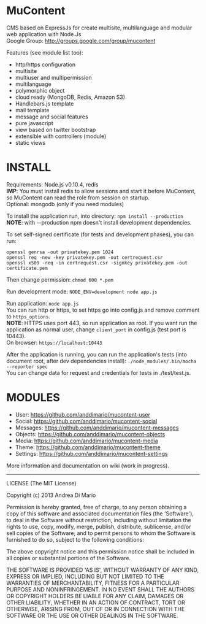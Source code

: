 # MuContent

CMS based on ExpressJs for create multisite, multilanguage and modular web application with Node.Js         
Google Group: http://groups.google.com/group/mucontent

Features (see module list too):
- http/https configuration
- multisite
- multiuser and multipermission 
- multilanguage
- polymorphic object
- cloud ready (MongoDB, Redis, Amazon S3)
- Handlebars.js template
- mail template
- message and social features
- pure javascript
- view based on twitter bootstrap
- extensible with controllers (module) 
- static views

# INSTALL

Requirements: Node.js v0.10.4, redis    
**IMP**: You must install redis to allow sessions and start it before MuContent, so MuContent can read the role from session on startup.    
Optional: mongodb (only if you need modules)

To install the application run, into directory: `npm install --production`    
**NOTE**: with --production npm doesn't install development dependencies.   

To set self-signed certificate (for tests and development phases), you can run:

`openssl genrsa -out privatekey.pem 1024`    
`openssl req -new -key privatekey.pem -out certrequest.csr`     
`openssl x509 -req -in certrequest.csr -signkey privatekey.pem -out certificate.pem`

Then change permission: `chmod 600 *.pem`

Run development mode: `NODE_ENV=development node app.js`    

Run application: `node app.js`    
You can run http or https, to set https go into config.js and remove comment to `https_options`.      
**NOTE**: HTTPS uses port 443, so run application as root. If you want run the application as normal user, change `client_port` in config.js (test port is 10443).      
On browser: `https://localhost:10443`

After the application is running, you can run the application's tests (into document root, after dev dependencies install): `./node_modules/.bin/mocha --reporter spec`     
You can change data for request and credentials for tests in ./test/test.js.

# MODULES

- User: https://github.com/anddimario/mucontent-user
- Social: https://github.com/anddimario/mucontent-social
- Messages: https://github.com/anddimario/mucontent-messages
- Objects: https://github.com/anddimario/mucontent-objects
- Media: https://github.com/anddimario/mucontent-media
- Theme: https://github.com/anddimario/mucontent-theme
- Settings: https://github.com/anddimario/mucontent-settings

More information and documentation on wiki (work in progress).
   
---------------------------------------

LICENSE
(The MIT License)

Copyright (c) 2013 Andrea Di Mario

Permission is hereby granted, free of charge, to any person obtaining a copy of this software and associated documentation files (the 'Software'), to deal in the Software without restriction, including without limitation the rights to use, copy, modify, merge, publish, distribute, sublicense, and/or sell copies of the Software, and to permit persons to whom the Software is furnished to do so, subject to the following conditions:

The above copyright notice and this permission notice shall be included in all copies or substantial portions of the Software.

THE SOFTWARE IS PROVIDED 'AS IS', WITHOUT WARRANTY OF ANY KIND, EXPRESS OR IMPLIED, INCLUDING BUT NOT LIMITED TO THE WARRANTIES OF MERCHANTABILITY, FITNESS FOR A PARTICULAR PURPOSE AND NONINFRINGEMENT. IN NO EVENT SHALL THE AUTHORS OR COPYRIGHT HOLDERS BE LIABLE FOR ANY CLAIM, DAMAGES OR OTHER LIABILITY, WHETHER IN AN ACTION OF CONTRACT, TORT OR OTHERWISE, ARISING FROM, OUT OF OR IN CONNECTION WITH THE SOFTWARE OR THE USE OR OTHER DEALINGS IN THE SOFTWARE.

